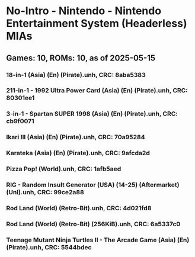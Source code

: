 # No-Intro - Nintendo - Nintendo Entertainment System (Headerless) MIAs
## Games: 10, ROMs: 10, as of 2025-05-15

### 18-in-1 (Asia) (En) (Pirate).unh, CRC: 8aba5383
### 211-in-1 - 1992 Ultra Power Card (Asia) (En) (Pirate).unh, CRC: 80301ee1
### 3-in-1 - Spartan SUPER 1998 (Asia) (En) (Pirate).unh, CRC: cb9f0071
### Ikari III (Asia) (En) (Pirate).unh, CRC: 70a95284
### Karateka (Asia) (En) (Pirate).unh, CRC: 9afcda2d
### Pizza Pop! (World).unh, CRC: 1afb5aed
### RIG - Random Insult Generator (USA) (14-25) (Aftermarket) (Unl).unh, CRC: 99ce2a88
### Rod Land (World) (Retro-Bit).unh, CRC: 4d021fd8
### Rod Land (World) (Retro-Bit) (256KiB).unh, CRC: 6a5337c0
### Teenage Mutant Ninja Turtles II - The Arcade Game (Asia) (En) (Pirate).unh, CRC: 5544bdec
